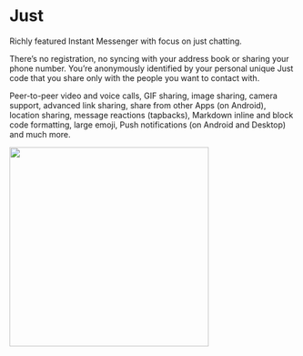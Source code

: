 # Just

Richly featured Instant Messenger with focus on just chatting.

There’s no registration, no syncing with your address book or sharing your phone number. You’re anonymously identified by your personal unique Just code that you share only with the people you want to contact with.

Peer-to-peer video and voice calls, GIF sharing, image sharing, camera support, advanced link sharing, share from other Apps (on Android), location sharing, message reactions (tapbacks), Markdown inline and block code formatting, large emoji, Push notifications (on Android and Desktop) and much more.

<img src="https://user-images.githubusercontent.com/3391981/81665264-cb6da600-9440-11ea-9dc0-497ef32f2007.png" width="350">
